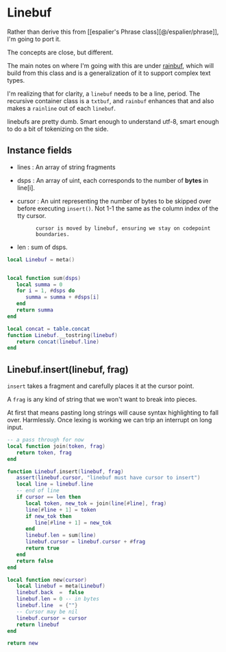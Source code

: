 # Linebuf


Rather than derive this from [[espalier's Phrase class][@/espalier/phrase]],
I'm going to port it.


The concepts are close, but different.


The main notes on where I'm going with this are under [rainbuf](rainbuf),
which will build from this class and is a generalization of it to support
complex text types.


I'm realizing that for clarity, a ``linebuf`` needs to be a line, period.  The
recursive container class is a ``txtbuf``, and ``rainbuf`` enhances that and
also makes a ``rainline`` out of each ``linebuf``.


linebufs are pretty dumb.  Smart enough to understand utf-8, smart enough to
do a bit of tokenizing on the side.

## Instance fields

- lines :  An array of string fragments
- dsps  :  An array of uint, each corresponds to the number of **bytes**
          in line[i].


- cursor :  An uint representing the number of bytes to be skipped over
            before executing ``insert()``.  Not 1-1 the same as the column
            index of the tty cursor.


            cursor is moved by linebuf, ensuring we stay on codepoint
            boundaries.


- len  : sum of dsps.

```lua
local Linebuf = meta()
```
```lua

local function sum(dsps)
   local summa = 0
   for i = 1, #dsps do
      summa = summa + #dsps[i]
   end
   return summa
end

local concat = table.concat
function Linebuf.__tostring(linebuf)
   return concat(linebuf.line)
end
```
## Linebuf.insert(linebuf, frag)

``insert`` takes a fragment and carefully places it at the cursor point.


A ``frag`` is any kind of string that we won't want to break into pieces.


At first that means pasting long strings will cause syntax highlighting to
fall over. Harmlessly.  Once lexing is working we can trip an interrupt on
long input.

```lua
-- a pass through for now
local function join(token, frag)
   return token, frag
end

function Linebuf.insert(linebuf, frag)
   assert(linebuf.cursor, "linebuf must have cursor to insert")
   local line = linebuf.line
   -- end of line
   if cursor == len then
      local token, new_tok = join(line[#line], frag)
      line[#line + 1] = token
      if new_tok then
         line[#line + 1] = new_tok
      end
      linebuf.len = sum(line)
      linebuf.cursor = linebuf.cursor + #frag
      return true
   end
   return false
end
```
```lua
local function new(cursor)
   local linebuf = meta(Linebuf)
   linebuf.back  =  false
   linebuf.len = 0 -- in bytes
   linebuf.line  = {""}
   -- Cursor may be nil
   linebuf.cursor = cursor
   return linebuf
end
```
```lua
return new
```
